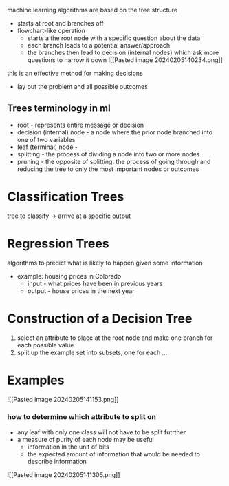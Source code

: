 machine learning algorithms are based on the tree structure
- starts at root and branches off
- flowchart-like operation 
	- starts a the root node with a specific question about the data
	- each branch leads to a potential answer/approach
	- the branches then lead to decision (internal nodes) which ask more questions to narrow it down 
![[Pasted image 20240205140234.png]]

this is an effective method for making decisions
- lay out the problem and all possible outcomes


## Trees terminology in ml
- root - represents entire message or decision
- decision (internal) node - a node where the prior node branched into one of two variables
- leaf (terminal) node - 
- splitting - the process of dividing a node into two or more nodes 
- pruning - the opposite of splitting, the process of going through and reducing the tree to only the most important nodes or outcomes 


# Classification Trees
tree to classify -> arrive at a specific output

# Regression Trees
algorithms to predict what is likely to happen given some information
- example: housing prices in Colorado
	- input - what prices have been in previous years
	- output - house prices in the next year 


# Construction of a Decision Tree
1. select an attribute to place at the root node and make one branch for each possible value
2. split up the example set into subsets, one for each 
	...

# Examples
![[Pasted image 20240205141153.png]]

### how to determine which attribute to split on
- any leaf with only one class will not have to be split futrther
- a measure of purity of each node may be useful
	- information in the unit of bits
	- the expected amount of information that would be needed to describe information 

![[Pasted image 20240205141305.png]]


